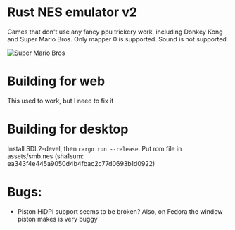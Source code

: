# Rust NES emulator v2

Games that don't use any fancy ppu trickery work, including Donkey Kong and Super Mario Bros. Only mapper 0 is supported. Sound is not supported.

![Super Mario Bros](/smb.gif?raw=true "Super Mario Bros")

# Building for web
This used to work, but I need to fix it

# Building for desktop
Install SDL2-devel, then `cargo run --release`. Put rom file in assets/smb.nes (sha1sum: ea343f4e445a9050d4b4fbac2c77d0693b1d0922)

# Bugs:
- Piston HiDPI support seems to be broken? Also, on Fedora the window piston makes is very buggy